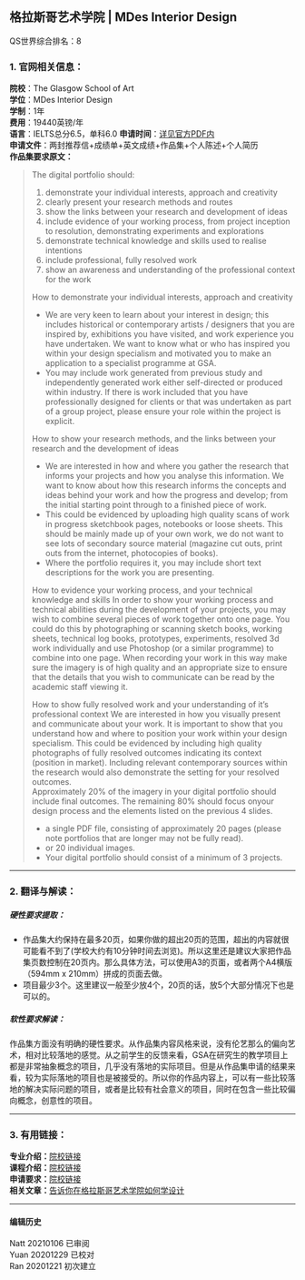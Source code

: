 ##  格拉斯哥艺术学院 | MDes Interior Design

QS世界综合排名：8  

### 1. 官网相关信息：

**院校**：The Glasgow School of Art  
**学位**：MDes Interior Design  
**学制**：1年  
**费用**：19440英镑/年  
**语言**：IELTS总分6.5，单科6.0
**申请时间**：[详见官方PDF内](https://www.gsa.ac.uk/media/1831921/sod-application-guide-2122-entry.pdf)  
**申请文件**：两封推荐信+成绩单+英文成绩+作品集+个人陈述+个人简历  
**作品集要求原文：**  
> The digital portfolio should:
> 1. demonstrate your individual interests, approach and creativity  
> 2. clearly present your research methods and routes  
> 3. show the links between your research and development of ideas  
> 4. include evidence of your working process, from project inception to resolution, demonstrating experiments and explorations  
> 5. demonstrate technical knowledge and skills used to realise intentions  
> 6. include professional, fully resolved work  
> 7. show an awareness and understanding of the professional context for the work  
> 
> How to demonstrate your individual interests, approach and creativity  
> - We are very keen to learn about your interest in design; this includes historical or contemporary artists / designers that you are inspired
by, exhibitions you have visited, and work experience you have undertaken. We want to know what or who has inspired you within your
design specialism and motivated you to make an application to a specialist programme at GSA.
> - You may include work generated from previous study and independently generated work either self-directed or produced within
industry. If there is work included that you have professionally designed for clients or that was undertaken as part of a group project,
please ensure your role within the project is explicit.
>
> How to show your research methods, and the links between your research and the development of ideas  
> - We are interested in how and where you gather the research that informs your projects and how you analyse this information. We want to know about how this research informs the concepts and ideas behind your work and how the progress and develop; from the initial starting point through to a finished piece of work.
> - This could be evidenced by uploading high quality scans of work in progress sketchbook pages, notebooks or loose sheets. This should be mainly made up of your own work, we do not want to see lots of secondary source material (magazine cut outs, print outs from the
internet, photocopies of books).  
> - Where the portfolio requires it, you may include short text descriptions for the work you are presenting.
>
> How to evidence your working process, and your technical knowledge and skills
>  In order to show your working process and technical abilities during the development of your projects, you may wish to combine several pieces of work together onto one page. You could do this by photographing or scanning sketch books, working sheets, technical log books, prototypes, experiments, resolved 3d work individually and use Photoshop (or a similar programme) to combine into one page.
When recording your work in this way make sure the imagery is of high quality and an appropriate size to ensure that the details that you wish to communicate can be read by the academic staff viewing it.
>
> How to show fully resolved work and your understanding of it’s professional context
>  We are interested in how you visually present and communicate about your work. It is important to show that you understand how and where to position your work within your design specialism. This could be evidenced by including high quality photographs of fully resolved outcomes indicating its context (position in market). Including relevant contemporary sources within the research would also demonstrate the setting for your resolved outcomes.  
Approximately 20% of the imagery in your digital portfolio should include final outcomes. The remaining 80% should focus onyour design process and the elements listed on the previous 4 slides.
>
> - a single PDF file, consisting of approximately 20 pages (please note portfolios that are longer may not be fully read).  
> - or 20 individual images.  
> - Your digital portfolio should consist of a minimum of 3 projects.  

---


### 2. 翻译与解读：

##### 硬性要求提取：
- 作品集大约保持在最多20页，如果你做的超出20页的范围，超出的内容就很可能看不到了(学校大约有10分钟时间去浏览)。所以这里还是建议大家把作品集页数控制在20页内。那么具体方法，可以使用A3的页面，或者两个A4横版（594mm x 210mm）拼成的页面去做。  
- 项目最少3个。这里建议一般至少放4个，20页的话，放5个大部分情况下也是可以的。  


##### 软性要求解读：
作品集方面没有明确的硬性要求。从作品集内容风格来说，没有伦艺那么的偏向艺术，相对比较落地的感觉。从之前学生的反馈来看，GSA在研究生的教学项目上都是非常抽象概念的项目，几乎没有落地的实际项目。但是从作品集申请的结果来看，较为实际落地的项目也是被接受的。所以你的作品内容上，可以有一些比较落地的解决实际问题的项目，或者是比较有社会意义的项目，同时在包含一些比较偏向概念，创意性的项目。

---


### 3. 有用链接：

**专业介绍：**[院校链接](https://www.gsa.ac.uk/study/graduate-degrees/interior-design/)  
**课程介绍：**[院校链接](http://www.gsa.ac.uk/media/1732247/programme-specification_mdes-interior-design.pdf)  
**申请要求：**[院校链接](http://www.gsa.ac.uk/study/graduate-degrees/how-to-apply/)  
**相关文章：**[告诉你在格拉斯哥艺术学院如何学设计](http://www.makebi.net/29620.html)          



---


#### 编辑历史
Natt 20210106 已审阅  
Yuan 20201229 已校对  
Ran 20201221 初次建立  
